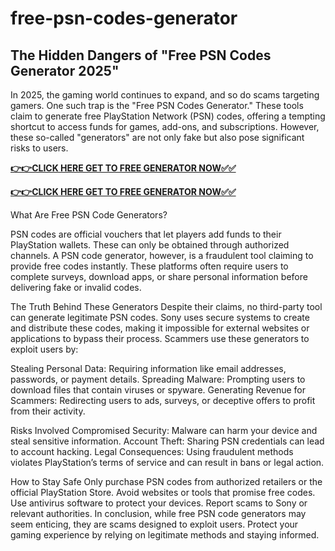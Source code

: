 # free-psn-codes-generator

## The Hidden Dangers of "Free PSN Codes Generator 2025"

In 2025, the gaming world continues to expand, and so do scams targeting gamers. One such trap is the "Free PSN Codes Generator." These tools claim to generate free PlayStation Network (PSN) codes, offering a tempting shortcut to access funds for games, add-ons, and subscriptions. However, these so-called "generators" are not only fake but also pose significant risks to users.

[**👉👉CLICK HERE GET TO FREE GENERATOR NOW✅✅**](https://raj-review.com/psnxyzq)


[**👉👉CLICK HERE GET TO FREE GENERATOR NOW✅✅**](https://raj-review.com/psnxyzq)

What Are Free PSN Code Generators?

PSN codes are official vouchers that let players add funds to their PlayStation wallets. These can only be obtained through authorized channels. A PSN code generator, however, is a fraudulent tool claiming to provide free codes instantly. These platforms often require users to complete surveys, download apps, or share personal information before delivering fake or invalid codes.

The Truth Behind These Generators
Despite their claims, no third-party tool can generate legitimate PSN codes. Sony uses secure systems to create and distribute these codes, making it impossible for external websites or applications to bypass their process. Scammers use these generators to exploit users by:

Stealing Personal Data: Requiring information like email addresses, passwords, or payment details.
Spreading Malware: Prompting users to download files that contain viruses or spyware.
Generating Revenue for Scammers: Redirecting users to ads, surveys, or deceptive offers to profit from their activity.

Risks Involved
Compromised Security: Malware can harm your device and steal sensitive information.
Account Theft: Sharing PSN credentials can lead to account hacking.
Legal Consequences: Using fraudulent methods violates PlayStation’s terms of service and can result in bans or legal action.

How to Stay Safe
Only purchase PSN codes from authorized retailers or the official PlayStation Store.
Avoid websites or tools that promise free codes.
Use antivirus software to protect your devices.
Report scams to Sony or relevant authorities.
In conclusion, while free PSN code generators may seem enticing, they are scams designed to exploit users. Protect your gaming experience by relying on legitimate methods and staying informed.
